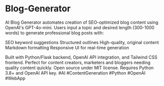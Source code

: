 # Blog-Generator
AI Blog Generator automates creation of SEO-optimized blog content using OpenAI's GPT-4o-mini. Users input a topic and desired length (300-1000 words) to generate professional blog posts with:

SEO keyword suggestions
Structured outlines
High-quality, original content
Markdown formatting
Responsive UI for real-time generation

Built with Python/Flask backend, OpenAI API integration, and Tailwind CSS frontend. Perfect for content creators, marketers and bloggers needing quality content quickly.
Open source under MIT license. Requires Python 3.8+ and OpenAI API key.
#AI #ContentGeneration #Python #OpenAI #WebApp
